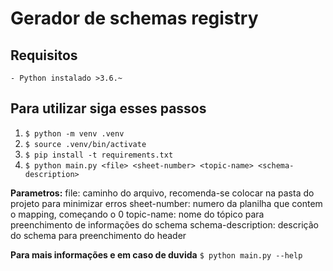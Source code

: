 # Gerador de schemas registry

## Requisitos
    - Python instalado >3.6.~

## Para utilizar siga esses passos
1. ```$ python -m venv .venv```
2. ```$ source .venv/bin/activate```
3. ```$ pip install -t requirements.txt```
4. ```$ python main.py <file> <sheet-number> <topic-name> <schema-description>```

**Parametros:**
 file: caminho do arquivo, recomenda-se colocar na pasta do projeto para minimizar erros
 sheet-number: numero da planilha que contem o mapping, começando o 0
 topic-name: nome do tópico para preenchimento de informações do schema
 schema-description: descrição do schema para preenchimento do header

**Para mais informações e em caso de duvida** 
```$ python main.py --help```